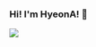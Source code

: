 ### Hi! I'm HyeonA! 👋

<!--
**BaeHyeonA/BaeHyeonA** is a ✨ _special_ ✨ repository because its `README.md` (this file) appears on your GitHub profile.

Here are some ideas to get you started:

- 🔭 I’m currently working on ...
- 🌱 I’m currently learning ...
- 👯 I’m looking to collaborate on ...
- 🤔 I’m looking for help with ...
- 💬 Ask me about ...
- 📫 How to reach me: ...
- 😄 Pronouns: ...
- ⚡ Fun fact: ...
-->
<a href="https://www.instagram.com/bya0418/?next=%2F" target="_blank"><img src="https://img.shields.io/badge/bya0418-FE2EF7?style=flat-square&logo=Instagram&logoColor=white"/></a>
